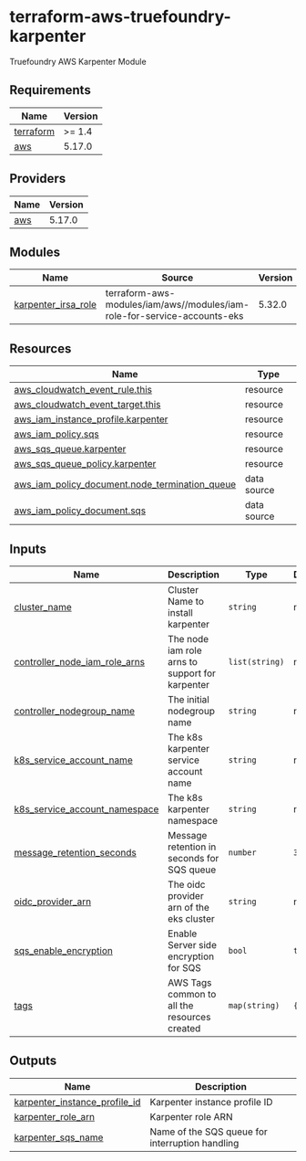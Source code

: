 # terraform-aws-truefoundry-karpenter
Truefoundry AWS Karpenter Module

<!-- BEGIN_TF_DOCS -->
## Requirements

| Name | Version |
|------|---------|
| <a name="requirement_terraform"></a> [terraform](#requirement\_terraform) | >= 1.4 |
| <a name="requirement_aws"></a> [aws](#requirement\_aws) | 5.17.0 |

## Providers

| Name | Version |
|------|---------|
| <a name="provider_aws"></a> [aws](#provider\_aws) | 5.17.0 |

## Modules

| Name | Source | Version |
|------|--------|---------|
| <a name="module_karpenter_irsa_role"></a> [karpenter\_irsa\_role](#module\_karpenter\_irsa\_role) | terraform-aws-modules/iam/aws//modules/iam-role-for-service-accounts-eks | 5.32.0 |

## Resources

| Name | Type |
|------|------|
| [aws_cloudwatch_event_rule.this](https://registry.terraform.io/providers/hashicorp/aws/5.17.0/docs/resources/cloudwatch_event_rule) | resource |
| [aws_cloudwatch_event_target.this](https://registry.terraform.io/providers/hashicorp/aws/5.17.0/docs/resources/cloudwatch_event_target) | resource |
| [aws_iam_instance_profile.karpenter](https://registry.terraform.io/providers/hashicorp/aws/5.17.0/docs/resources/iam_instance_profile) | resource |
| [aws_iam_policy.sqs](https://registry.terraform.io/providers/hashicorp/aws/5.17.0/docs/resources/iam_policy) | resource |
| [aws_sqs_queue.karpenter](https://registry.terraform.io/providers/hashicorp/aws/5.17.0/docs/resources/sqs_queue) | resource |
| [aws_sqs_queue_policy.karpenter](https://registry.terraform.io/providers/hashicorp/aws/5.17.0/docs/resources/sqs_queue_policy) | resource |
| [aws_iam_policy_document.node_termination_queue](https://registry.terraform.io/providers/hashicorp/aws/5.17.0/docs/data-sources/iam_policy_document) | data source |
| [aws_iam_policy_document.sqs](https://registry.terraform.io/providers/hashicorp/aws/5.17.0/docs/data-sources/iam_policy_document) | data source |

## Inputs

| Name | Description | Type | Default | Required |
|------|-------------|------|---------|:--------:|
| <a name="input_cluster_name"></a> [cluster\_name](#input\_cluster\_name) | Cluster Name to install karpenter | `string` | n/a | yes |
| <a name="input_controller_node_iam_role_arns"></a> [controller\_node\_iam\_role\_arns](#input\_controller\_node\_iam\_role\_arns) | The node iam role arns to support for karpenter | `list(string)` | n/a | yes |
| <a name="input_controller_nodegroup_name"></a> [controller\_nodegroup\_name](#input\_controller\_nodegroup\_name) | The initial nodegroup name | `string` | n/a | yes |
| <a name="input_k8s_service_account_name"></a> [k8s\_service\_account\_name](#input\_k8s\_service\_account\_name) | The k8s karpenter service account name | `string` | n/a | yes |
| <a name="input_k8s_service_account_namespace"></a> [k8s\_service\_account\_namespace](#input\_k8s\_service\_account\_namespace) | The k8s karpenter namespace | `string` | n/a | yes |
| <a name="input_message_retention_seconds"></a> [message\_retention\_seconds](#input\_message\_retention\_seconds) | Message retention in seconds for SQS queue | `number` | `300` | no |
| <a name="input_oidc_provider_arn"></a> [oidc\_provider\_arn](#input\_oidc\_provider\_arn) | The oidc provider  arn of the eks cluster | `string` | n/a | yes |
| <a name="input_sqs_enable_encryption"></a> [sqs\_enable\_encryption](#input\_sqs\_enable\_encryption) | Enable Server side encryption for SQS | `bool` | `true` | no |
| <a name="input_tags"></a> [tags](#input\_tags) | AWS Tags common to all the resources created | `map(string)` | `{}` | no |

## Outputs

| Name | Description |
|------|-------------|
| <a name="output_karpenter_instance_profile_id"></a> [karpenter\_instance\_profile\_id](#output\_karpenter\_instance\_profile\_id) | Karpenter instance profile ID |
| <a name="output_karpenter_role_arn"></a> [karpenter\_role\_arn](#output\_karpenter\_role\_arn) | Karpenter role ARN |
| <a name="output_karpenter_sqs_name"></a> [karpenter\_sqs\_name](#output\_karpenter\_sqs\_name) | Name of the SQS queue for interruption handling |
<!-- END_TF_DOCS -->
